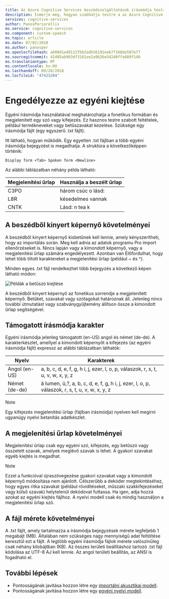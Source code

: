 ```yaml
---
title: Az Azure Cognitive Services beszédszolgáltatások írásmódja testreszabása
description: Ismerje meg, hogyan szabhatja testre a az Azure Cognitive Services beszédszolgáltatások írásmódja.
services: cognitive-services
author: PanosPeriorellis
ms.service: cognitive-services
ms.component: custom-speech
ms.topic: article
ms.date: 07/02/2018
ms.author: panosper
ms.openlocfilehash: a608d1e48112fbb2adb56191eeb7f168de507e77
ms.sourcegitcommit: 42405ab963df3101ee2a9b26e54240ffa689f140
ms.translationtype: MT
ms.contentlocale: hu-HU
ms.lasthandoff: 09/28/2018
ms.locfileid: "47423204"
---
```

# <a name="enable-custom-pronunciation"></a>Engedélyezze az egyéni kiejtése
Egyéni írásmódja használatával meghatározhatja a fonetikus formában és megjelenített egy szó vagy kifejezés. Ez hasznos testre szabott feltételek, például termékneveket vagy betűszavakat kezelése. Szüksége egy írásmódja fájlt (egy egyszerű .txt fájlt).

Itt látható, hogyan működik. Egy egyetlen .txt fájlban a több egyéni írásmódja bejegyzést is megadhatja. A struktúra a következőképpen történik:

```
Display form <Tab> Spoken form <Newline>
```

Az alábbi táblázatban néhány példa látható:

| Megjelenítési űrlap | Használja a beszélt űrlap |
|----------|-------|
| C3PO | három csúc o lásd: |
| L8R | késedelmes vannak |
| CNTK | Lásd: n tea k|

## <a name="requirements-for-the-spoken-form"></a>A beszédből kinyert képernyő követelményei
A beszédből kinyert képernyő kisbetűnek kell lennie, amely kényszerítheti, hogy az importálás során. Meg kell adnia az adatok programu Pro import ellenőrzéseket is. Nincs lapján vagy a kimondott képernyő, vagy a megjelenítési űrlap számára engedélyezett. Azonban van Előfordulhat, hogy lehet több tiltott karaktereket a megjelenítési űrlap (például ~ és ^).

Minden egyes .txt fájl rendelkezhet több bejegyzés a következő képen látható módon:

![Példák a betűszó kiejtése](media/stt/custom-speech-pronunciation-file.png)

A beszédből kinyert képernyő az fonetikus sorrendje a megjelenített képernyő. Betűket, szavakat vagy szótagokat határoznak áll. Jelenleg nincs további útmutatást vagy szabványgyűjtemény állítson össze a kimondott űrlap segítségével. 

## <a name="supported-pronunciation-characters"></a>Támogatott írásmódja karakter
Egyéni írásmódja jelenleg támogatott (en-US) angol és német (de-de). A karakterkészlet, amellyel a kimondott képernyőt a kifejezés (az egyéni írásmódja fájlt) expressz az alábbi táblázatban láthatók: 

| Nyelv | Karakterek |
|---------- |----------|
| Angol (en-US) | a, b, c, d, e, f, g, h i, j, ezer, l, o, p, válaszok, r, s, t, u, v, w, x, y, z |
| Német (de-de) | ä lumen, ü,?, a, b, c, d, e, f, g, h i, j, ezer, l, o, p, válaszok, r, s, t, u, v, w, x, y, z |

> [!NOTE]
> Egy kifejezés megjelenítési űrlap (fájlban írásmódja) nyelven kell megírni ugyanúgy nyelvi betanítás adatkészlet.

## <a name="requirements-for-the-display-form"></a>A megjelenítési űrlap követelményei
Megjelenítési űrlap csak egy egyéni szó, kifejezés, egy betűszó vagy összetett szavak, amelyek meglévő szavak is lehet. A gyakori szavakat egyéb kiejtés is megadhat. 

>[!NOTE]
>Ezzel a funkcióval újraszövegezése gyakori szavakat vagy a kimondott képernyő módosítása nem ajánlott. Célszerűbb a dekóder megtekintéséhez, hogy egyes ritka szavakat (például rövidítéseket, műszaki szakkifejezéseket vagy külső szavak) helytelenül dekódovat futtassa. Ha igen, adja hozzá azokat az egyéni kiejtés fájlhoz. A nyelvi modell csak és mindig használjon a megjelenítési űrlap szó. 

## <a name="requirements-for-the-file-size"></a>A fájl mérete követelményei
A .txt fájlt, amely tartalmazza a írásmódja bejegyzések mérete legfeljebb 1 megabájt (MB). Általában nem szükséges nagy mennyiségű adat feltöltése keresztül ezt a fájlt. A legtöbb egyéni írásmódja fájlok mérete valószínűleg csak néhány kilobájtban (KB). Az összes területi beállításhoz tartozó .txt fájl kódolása az UTF-8 AJ kell lennie. Az angol területi beállítás, az ANSI is fogadható el.

## <a name="next-steps"></a>További lépések
* Pontosságának javítása hozzon létre egy [importálni akusztikai modell](how-to-customize-acoustic-models.md).
* Pontosságának javítása hozzon létre egy [egyéni nyelvi modell](how-to-customize-language-model.md).
 